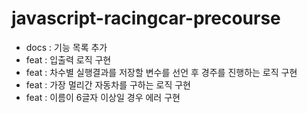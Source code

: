 # javascript-racingcar-precourse

- docs : 기능 목록 추가
- feat : 입출력 로직 구현
- feat : 차수별 실행결과를 저장할 변수를 선언 후 경주를 진행하는 로직 구현
- feat : 가장 멀리간 자동차를 구하는 로직 구현
- feat : 이름이 6글자 이상일 경우 에러 구현
